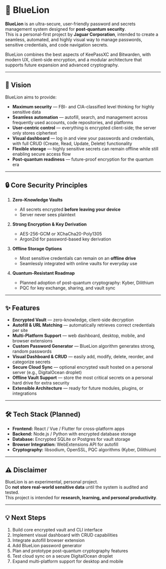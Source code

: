 # 🦁 BlueLion

**BlueLion** is an ultra-secure, user-friendly password and secrets management system designed for **post-quantum security**.  
This is a personal-first project by **Jaguar Corporation**, intended to create a seamless, automated, and highly visual way to manage passwords, sensitive credentials, and code navigation secrets.

BlueLion combines the best aspects of KeePassXC and Bitwarden, with modern UX, client-side encryption, and a modular architecture that supports future expansion and advanced cryptography.

---

## 🎯 Vision

BlueLion aims to provide:

- **Maximum security** — FBI- and CIA-classified level thinking for highly sensitive data  
- **Seamless automation** — autofill, search, and management across frequently used accounts, code repositories, and platforms  
- **User-centric control** — everything is encrypted client-side; the server only stores ciphertext  
- **Visual dashboard** — log in and view your passwords and credentials, with full CRUD (Create, Read, Update, Delete) functionality  
- **Flexible storage** — highly sensitive secrets can remain offline while still enabling secure access flow  
- **Post-quantum readiness** — future-proof encryption for the quantum era  

---

## 🔒 Core Security Principles

1. **Zero-Knowledge Vaults**  
   - All secrets encrypted **before leaving your device**  
   - Server never sees plaintext  

2. **Strong Encryption & Key Derivation**  
   - AES-256-GCM or XChaCha20-Poly1305  
   - Argon2id for password-based key derivation  

3. **Offline Storage Options**  
   - Most sensitive credentials can remain on an **offline drive**  
   - Seamlessly integrated with online vaults for everyday use  

4. **Quantum-Resistant Roadmap**  
   - Planned adoption of post-quantum cryptography: Kyber, Dilithium  
   - PQC for key exchange, sharing, and vault sync  

---

## ✨ Features

- **Encrypted Vault** — zero-knowledge, client-side decryption  
- **Autofill & URL Matching** — automatically retrieves correct credentials per site  
- **Multi-Platform Support** — web dashboard, desktop, mobile, and browser extensions  
- **Custom Password Generator** — BlueLion algorithm generates strong, random passwords  
- **Visual Dashboard & CRUD** — easily add, modify, delete, reorder, and categorize secrets  
- **Secure Cloud Sync** — optional encrypted vault hosted on a personal server (e.g., DigitalOcean droplet)  
- **Offline Vault Support** — store the most critical secrets on a personal hard drive for extra security  
- **Extensible Architecture** — ready for future modules, plugins, or integrations  

---

## 🛠 Tech Stack (Planned)

- **Frontend:** React / Vue / Flutter for cross-platform apps  
- **Backend:** Node.js / Python with encrypted database storage  
- **Database:** Encrypted SQLite or Postgres for vault storage  
- **Browser Integration:** WebExtensions API for autofill  
- **Cryptography:** libsodium, OpenSSL, PQC algorithms (Kyber, Dilithium)  

---

## ⚠️ Disclaimer

BlueLion is an experimental, personal project.  
Do **not store real-world sensitive data** until the system is audited and tested.  
This project is intended for **research, learning, and personal productivity**.

---

## 💡 Next Steps

1. Build core encrypted vault and CLI interface  
2. Implement visual dashboard with CRUD capabilities  
3. Integrate autofill browser extension  
4. Add BlueLion password generator  
5. Plan and prototype post-quantum cryptography features  
6. Test cloud sync on a secure DigitalOcean droplet  
7. Expand multi-platform support for desktop and mobile
